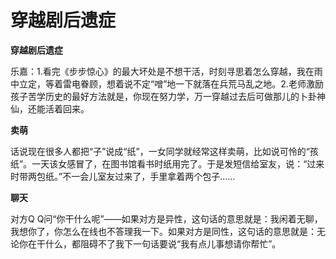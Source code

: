 # 穿越剧后遗症

**穿越剧后遗症**

乐嘉：1.看完《步步惊心》的最大坏处是不想干活，时刻寻思着怎么穿越，我在雨中立定，等着雷电眷顾，想着说不定“噌”地一下就落在兵荒马乱之地。2.老师激励孩子苦学历史的最好方法就是，你现在努力学，万一穿越过去后可做那儿的卜卦神仙，还能活着回来。 

**卖萌**

话说现在很多人都把“子”说成“纸”，一女同学就经常这样卖萌，比如说可怜的“孩纸”。一天该女感冒了，在图书馆看书时纸用完了。于是发短信给室友，说：“过来时带两包纸。”不一会儿室友过来了，手里拿着两个包子…… 

**聊天**

对方Q Q问“你干什么呢”——如果对方是异性，这句话的意思就是：我闲着无聊，我想你了，你怎么在线也不答理我一下。如果对方是同性，这句话的意思就是：无论你在干什么，都阻碍不了我下一句话要说“我有点儿事想请你帮忙”。